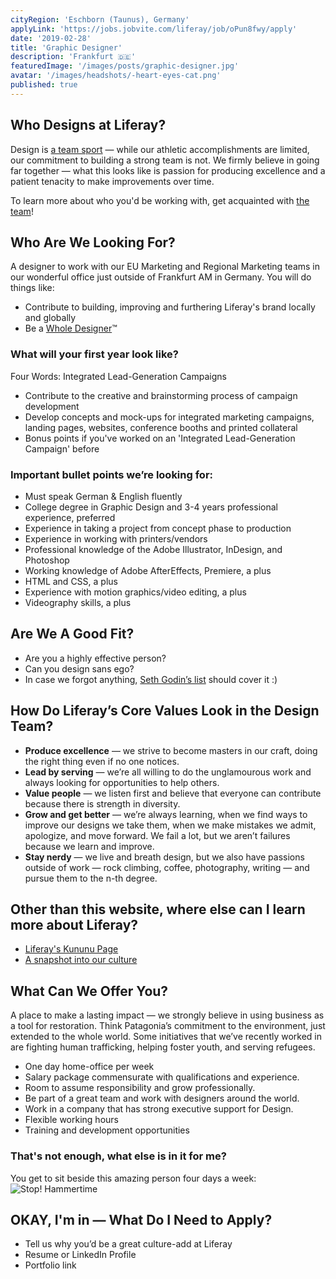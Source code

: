 ```yaml
---
cityRegion: 'Eschborn (Taunus), Germany'
applyLink: 'https://jobs.jobvite.com/liferay/job/oPun8fwy/apply'
date: '2019-02-28'
title: 'Graphic Designer'
description: 'Frankfurt 🇩🇪'
featuredImage: '/images/posts/graphic-designer.jpg'
avatar: '/images/headshots/-heart-eyes-cat.png'
published: true
---
```


## Who Designs at Liferay?

Design is [a team sport](https://www.oreilly.com/ideas/12-qualities-of-effective-design-organizations) — while our athletic accomplishments are limited, our commitment to building a strong team is not. We firmly believe in going far together — what this looks like is passion for producing excellence and a patient tenacity to make improvements over time.

To learn more about who you'd be working with, get acquainted with [the team](/team)!

## Who Are We Looking For?

A designer to work with our EU Marketing and Regional Marketing teams in our wonderful office just outside of Frankfurt AM in Germany. You will do things like:

-   Contribute to building, improving and furthering Liferay's brand locally and globally
-   Be a [Whole Designer](https://medium.com/@jamesh_str/becoming-a-whole-designer-99d46b9a81)™️

### What will your first year look like?

Four Words: Integrated Lead-Generation Campaigns

-   Contribute to the creative and brainstorming process of campaign development
-   Develop concepts and mock-ups for integrated marketing campaigns, landing pages, websites, conference booths and printed collateral
-   Bonus points if you've worked on an 'Integrated Lead-Generation Campaign' before

<!-- TODO: write graphic design first year recap
### What will your first year look like?

-   3-4 shipped projects, with as many high-fidelity projects ready for development
-   Contributed robust patterns to our Figma component library
-   Increased the level of quality that our whole team is able to produce -->

### Important bullet points we’re looking for:

-   Must speak German & English fluently
-   College degree in Graphic Design and 3-4 years professional experience, preferred
-   Experience in taking a project from concept phase to production
-   Experience in working with printers/vendors
-   Professional knowledge of the Adobe Illustrator, InDesign, and Photoshop
-   Working knowledge of Adobe AfterEffects, Premiere, a plus
-   HTML and CSS, a plus
-   Experience with motion graphics/video editing, a plus
-   Videography skills, a plus

## Are We A Good Fit?

-   Are you a highly effective person?
-   Can you design sans ego?
-   In case we forgot anything, [Seth Godin’s list](https://seths.blog/2018/04/missing-from-your-job-description/) should cover it :)

## How Do Liferay’s Core Values Look in the Design Team?

-   **Produce excellence** — we strive to become masters in our craft, doing the right thing even if no one notices.
-   **Lead by serving** — we’re all willing to do the unglamourous work and always looking for opportunities to help others.
-   **Value people** — we listen first and believe that everyone can contribute because there is strength in diversity.
-   **Grow and get better** — we’re always learning, when we find ways to improve our designs we take them, when we make mistakes we admit, apologize, and move forward. We fail a lot, but we aren’t failures because we learn and improve.
-   **Stay nerdy** — we live and breath design, but we also have passions outside of work — rock climbing, coffee, photography, writing — and pursue them to the n-th degree.

## Other than this website, where else can I learn more about Liferay?

-   [Liferay's Kununu Page](https://www.kununu.com/de/liferay2)
-   [A snapshot into our culture](https://youtu.be/koU5UKUmxJw)

## What Can We Offer You?

A place to make a lasting impact — we strongly believe in using business as a tool for restoration. Think Patagonia’s commitment to the environment, just extended to the whole world. Some initiatives that we’ve recently worked in are fighting human trafficking, helping foster youth, and serving refugees.

-   One day home-office per week
-   Salary package commensurate with qualifications and experience.
-   Room to assume responsibility and grow professionally.
-   Be part of a great team and work with designers around the world.
-   Work in a company that has strong executive support for Design.
-   Flexible working hours
-   Training and development opportunities

### That's not enough, what else is in it for me?

You get to sit beside this amazing person four days a week:
![Stop! Hammertime](/images/footer_tweet.jpg)

## OKAY, I'm in — What Do I Need to Apply?

-   Tell us why you’d be a great culture-add at Liferay
-   Resume or LinkedIn Profile
-   Portfolio link
